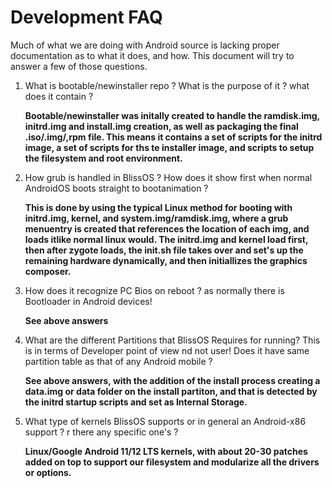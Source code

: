 # Development FAQ

Much of what we are doing with Android source is lacking proper documentation as to what it does, and how. This document will try to answer a few of those questions. 

1. What is bootable/newinstaller repo ? What is the purpose of it ? what does it contain ?

   **Bootable/newinstaller was initally created to handle the ramdisk.img, initrd.img and install.img creation, as well as packaging the final .iso/.img/,rpm file.  This means it contains a set of scripts for the initrd image, a set of scripts for ths te installer image, and scripts to setup the filesystem and root environment.**  

2. How grub is handled in BlissOS ? How does it show first when normal AndroidOS boots straight to bootanimation ?

   **This is done by using the typical Linux method for booting with initrd.img, kernel, and system.img/ramdisk.img, where a grub menuentry is created that references the location of each img, and loads itlike normal linux would. The initrd.img and kernel load first, then after zygote loads, the init.sh file takes over and set's up the remaining hardware dynamically, and then initiallizes the graphics composer.**  

3. How does it recognize PC Bios on reboot ? as normally there is Bootloader in Android devices!

   **See above answers**  

4. What are the different Partitions that BlissOS Requires for running? This is in terms of Developer point of view nd not user! Does it have same partition table as that of any Android mobile ?

   **See above answers, with the addition of the install process creating a data.img or data folder on the install partiton, and that is detected by the initrd startup scripts and set as Internal Storage.**  

5. What type of kernels BlissOS supports or in general an Android-x86 support ? r there any specific one's ?

   **Linux/Google Android 11/12 LTS kernels, with about 20-30 patches added on top to support our filesystem and modularize all the drivers or options.**

